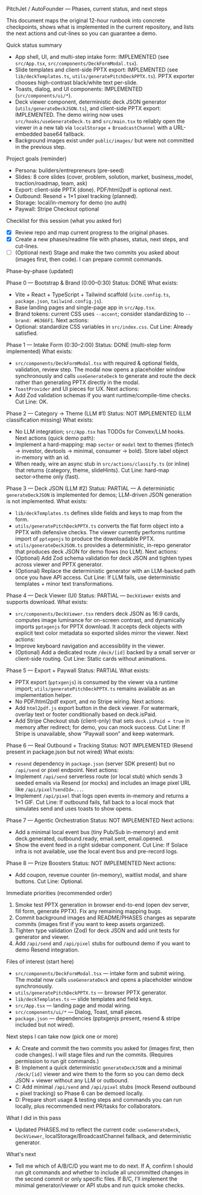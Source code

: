 PitchJet / AutoFounder — Phases, current status, and next steps

This document maps the original 12-hour runbook into concrete checkpoints, shows what is implemented in the current repository, and lists the next actions and cut-lines so you can guarantee a demo.

Quick status summary
- App shell, UI, and multi-step intake form: IMPLEMENTED (see `src/App.tsx`, `src/components/DeckFormModal.tsx`).
- Slide templates and client-side PPTX export: IMPLEMENTED (see `lib/deckTemplates.ts`, `utils/generatePitchDeckPPTX.ts`). PPTX exporter chooses high-contrast black/white text per-slide.
- Toasts, dialog, and UI components: IMPLEMENTED (`src/components/ui/*`).
- Deck viewer component, deterministic deck JSON generator (`utils/generateDeckJSON.ts`), and client-side PPTX export: IMPLEMENTED. The demo wiring now uses `src/hooks/useGenerateDeck.ts` and `src/main.tsx` to reliably open the viewer in a new tab via `localStorage` + `BroadcastChannel` with a URL-embedded base64 fallback.
- Background images exist under `public/images/` but were not committed in the previous step.

Project goals (reminder)
- Persona: builders/entrepreneurs (pre-seed)
- Slides: 8 core slides (cover, problem, solution, market, business_model, traction/roadmap, team, ask)
- Export: client-side PPTX (done). PDF/html2pdf is optional next.
- Outbound: Resend + 1×1 pixel tracking (planned).
- Storage: local/in-memory for demo (no auth)
- Paywall: Stripe Checkout optional

Checklist for this session (what you asked for)
- [x] Review repo and map current progress to the original phases.
- [x] Create a new phases/readme file with phases, status, next steps, and cut-lines.
- [ ] (Optional next) Stage and make the two commits you asked about (images first, then code). I can prepare commit commands.

Phase-by-phase (updated)

Phase 0 — Bootstrap & Brand (0:00–0:30)
Status: DONE
What exists:
- Vite + React + TypeScript + Tailwind scaffold (`vite.config.ts`, `package.json`, `tailwind.config.js`).
- Base landing pages and single-page app in `src/App.tsx`.
- Brand tokens: current CSS uses `--accent`; consider standardizing to `--brand: #6366F1`.
Next actions:
- Optional: standardize CSS variables in `src/index.css`.
Cut Line: Already satisfied.

Phase 1 — Intake Form (0:30–2:00)
Status: DONE (multi-step form implemented)
What exists:
- `src/components/DeckFormModal.tsx` with required & optional fields, validation, review step. The modal now opens a placeholder window synchronously and calls `useGenerateDeck` to generate and route the deck rather than generating PPTX directly in the modal.
- `ToastProvider` and UI pieces for UX.
Next actions:
- Add Zod validation schemas if you want runtime/compile-time checks.
Cut Line: OK.

Phase 2 — Category → Theme (LLM #1)
Status: NOT IMPLEMENTED (LLM classification missing)
What exists:
- No LLM integration; `src/App.tsx` has TODOs for Convex/LLM hooks.
Next actions (quick demo path):
- Implement a hard-mapping: map `sector` or `model` text to themes (fintech → investor, devtools → minimal, consumer → bold). Store label object in-memory with an id.
- When ready, wire an async stub in `src/actions/classify.ts` (or inline) that returns {category, theme, slideHints}.
Cut Line: hard-map sector→theme only (fast).

Phase 3 — Deck JSON (LLM #2)
Status: PARTIAL — A deterministic `generateDeckJSON` is implemented for demos; LLM-driven JSON generation is not implemented.
What exists:
- `lib/deckTemplates.ts` defines slide fields and keys to map from the form.
- `utils/generatePitchDeckPPTX.ts` converts the flat form object into a PPTX with defensive checks. The viewer currently performs runtime import of `pptxgenjs` to produce the downloadable PPTX.
- `utils/generateDeckJSON.ts` provides a deterministic, in-repo generator that produces deck JSON for demo flows (no LLM).
Next actions:
- (Optional) Add Zod schema validation for deck JSON and tighten types across viewer and PPTX generator.
- (Optional) Replace the deterministic generator with an LLM-backed path once you have API access.
Cut Line: If LLM fails, use deterministic templates + minor text transformations.

Phase 4 — Deck Viewer (UI)
Status: PARTIAL — `DeckViewer` exists and supports download.
What exists:
- `src/components/DeckViewer.tsx` renders deck JSON as 16:9 cards, computes image luminance for on-screen contrast, and dynamically imports `pptxgenjs` for PPTX download. It accepts deck objects with explicit text color metadata so exported slides mirror the viewer.
Next actions:
- Improve keyboard navigation and accessibility in the viewer.
- (Optional) Add a dedicated route `/deck/[id]` backed by a small server or client-side routing.
Cut Line: Static cards without animations.

Phase 5 — Export + Paywall
Status: PARTIAL
What exists:
- PPTX export (`pptxgenjs`) is consumed by the viewer via a runtime import; `utils/generatePitchDeckPPTX.ts` remains available as an implementation helper.
- No PDF/html2pdf export, and no Stripe wiring.
Next actions:
- Add `html2pdf.js` export button in the deck viewer. For watermark, overlay text or footer conditionally based on deck.isPaid.
- Add Stripe Checkout stub (client-only) that sets `deck.isPaid = true` in memory after redirect; for demo, you can mock success.
Cut Line: If Stripe is unavailable, show “Paywall soon” and keep watermark.

Phase 6 — Real Outbound + Tracking
Status: NOT IMPLEMENTED (Resend present in package.json but not wired)
What exists:
- `resend` dependency in `package.json` (server SDK present) but no `/api/send` or pixel endpoint.
Next actions:
- Implement `/api/send` serverless route (or local stub) which sends 3 seeded emails via Resend (or mocks) and includes an image pixel URL like `/api/pixel?sendId=...`.
- Implement `/api/pixel` that logs open events in-memory and returns a 1×1 GIF.
Cut Line: If outbound fails, fall back to a local mock that simulates send and uses toasts to show opens.

Phase 7 — Agentic Orchestration
Status: NOT IMPLEMENTED
Next actions:
- Add a minimal local event bus (tiny Pub/Sub in-memory) and emit deck.generated, outbound.ready, email.sent, email.opened.
- Show the event feed in a right sidebar component.
Cut Line: If Solace infra is not available, use the local event bus and pre-record logs.

Phase 8 — Prize Boosters
Status: NOT IMPLEMENTED
Next actions:
- Add coupon, revenue counter (in-memory), waitlist modal, and share buttons.
Cut Line: Optional.

Immediate priorities (recommended order)
1. Smoke test PPTX generation in browser end-to-end (open dev server, fill form, generate PPTX). Fix any remaining mapping bugs.
2. Commit background images and README/PHASES changes as separate commits (images first if you want to keep assets organized).
3. Tighten type validation (Zod) for deck JSON and add unit tests for generator and viewer.
4. Add `/api/send` and `/api/pixel` stubs for outbound demo if you want to demo Resend integration.

Files of interest (start here)
- `src/components/DeckFormModal.tsx` — intake form and submit wiring. The modal now calls `useGenerateDeck` and opens a placeholder window synchronously.
- `utils/generatePitchDeckPPTX.ts` — browser PPTX generator.
- `lib/deckTemplates.ts` — slide templates and field keys.
- `src/App.tsx` — landing page and modal wiring.
- `src/components/ui/*` — Dialog, Toast, small pieces.
- `package.json` — dependencies (pptxgenjs present, resend & stripe included but not wired).

Next steps I can take now (pick one or more)
- A: Create and commit the two commits you asked for (images first, then code changes). I will stage files and run the commits. (Requires permission to run git commands.)
- B: Implement a quick deterministic `generateDeckJSON` and a minimal `/deck/[id]` viewer and wire them to the form so you can demo deck JSON + viewer without any LLM or outbound.
- C: Add minimal `/api/send` and `/api/pixel` stubs (mock Resend outbound + pixel tracking) so Phase 6 can be demoed locally.
- D: Prepare short usage & testing steps and commands you can run locally, plus recommended next PR/tasks for collaborators.

What I did in this pass
- Updated PHASES.md to reflect the current code: `useGenerateDeck`, `DeckViewer`, localStorage/BroadcastChannel fallback, and deterministic generator.

What's next
- Tell me which of A/B/C/D you want me to do next. If A, confirm I should run git commands and whether to include all uncommitted changes in the second commit or only specific files. If B/C, I'll implement the minimal generator/viewer or API stubs and run quick smoke checks.

